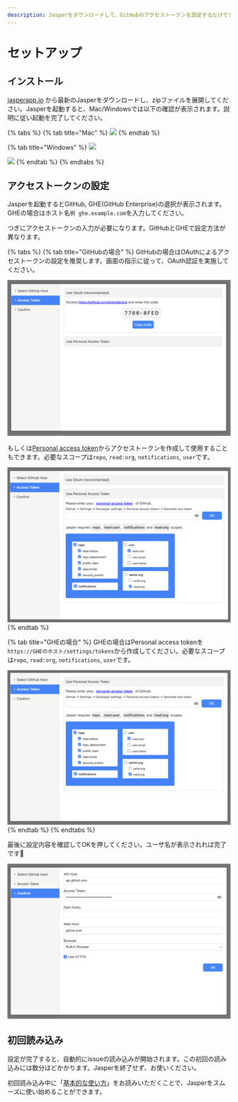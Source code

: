 ```yaml
---
description: Jasperをダウンロードして、GitHubのアクセストークンを設定するだけですぐに使用できます。
---
```


# セットアップ

## インストール <a href="#install" id="install"></a>

[jasperapp.io](https://jasperapp.io/) から最新のJasperをダウンロードし、zipファイルを展開してください。Jasperを起動すると、Mac/Windowsでは以下の確認が表示されます。説明に従い起動を完了してください。

{% tabs %}
{% tab title="Mac" %}
![](../.gitbook/assets/02\_mac.png)
{% endtab %}

{% tab title="Windows" %}
![](../.gitbook/assets/02\_windows1.png)

![](../.gitbook/assets/02\_windows2.png)
{% endtab %}
{% endtabs %}

## アクセストークンの設定 <a href="#access-token" id="access-token"></a>

Jasperを起動するとGitHub, GHE(GitHub Enterprise)の選択が表示されます。GHEの場合はホスト名`例 ghe.example.com`を入力してください。

つぎにアクセストークンの入力が必要になります。GitHubとGHEで設定方法が異なります。

{% tabs %}
{% tab title="GitHubの場合" %}
GitHubの場合はOAuthによるアクセストークンの設定を推奨します。画面の指示に従って、OAuth認証を実施してください。

![](<../.gitbook/assets/Screen Shot 2022-08-16 at 16.27.19 (1).png>)

もしくは[Personal access token](https://github.com/settings/tokens)からアクセストークンを作成して使用することもできます。必要なスコープは`repo`, `read:org`, `notifications`, `user`です。&#x20;

![](<../.gitbook/assets/Screen Shot 2022-08-16 at 16.31.19.png>)
{% endtab %}

{% tab title="GHEの場合" %}
GHEの場合はPersonal access tokenを`https://GHEのホスト/settings/tokens`から作成してください。必要なスコープは`repo`, `read:org`, `notifications`, `user`です。&#x20;

![](<../.gitbook/assets/Screen Shot 2022-08-16 at 16.34.08.png>)
{% endtab %}
{% endtabs %}

最後に設定内容を確認してOKを押してください。ユーザ名が表示されれば完了です🎉

![](<../.gitbook/assets/Screen Shot 2022-08-16 at 16.41.32.png>)

## 初回読み込み <a href="#initial-loading" id="initial-loading"></a>

設定が完了すると、自動的にissueの読み込みが開始されます。この初回の読み込みには数分ほどかかります。Jasperを終了せず、お使いください。

初回読み込み中に「[基本的な使い方](basic-usage.md)」をお読みいただくことで、Jasperをスムーズに使い始めることができます。
